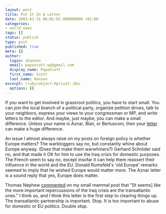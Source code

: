 ```yaml
---
layout: post
title: Put It In A Letter
date: 2003-01-31 06:01:02.000000000 +01:00
categories:
- world news
tags: []
status: publish
type: post
published: true
meta: {}
author:
  login: shanson
  email: papascott-wp@gmail.com
  display_name: PapaScott
  first_name: Scott
  last_name: Hanson
excerpt: !ruby/object:Hpricot::Doc
  options: {}
---
```

<p>If you want to get involved in grassroot politics, you have to start small. You can join the local branch of a political party, organize petition drives, talk to your neighbors, express your views to your congressman or MP, and write letters to the editor. And maybe, just maybe, you can make a small difference. Unless your name is  Aznar, Blair, or Berlusconi, then your <a href="http://www.opinionjournal.com/extra/?id=110002994">letter</a> can make a huge difference. </p>
<p>An issue I almost always raise on my posts on foreign policy is whether Europe matters? The warbloggers say no, but constantly whine about Europe anyway. (Does that make them warwhiners?) Gerhard Schröder said no, and that made it OK for him to use the Iraq crisis for domestic purposes. The French seem to say no, except insofar it can help them reassert their influence in the world and the EU. Donald Rumsfeld's 'old Europe' remarks seemed to imply that he wished Europe would matter more. The Aznar letter is a sound reply that yes, Europe does matter. </p>
<p>Thomas Nephew <a href="https://www.papascott.de/2003/01/24/2080.php#comments">commented</a> on my small mammal post that "[It seems] like the more important repercussions of the Iraq crisis are the transatlantic ones." I think so, and I think this letter is the first step to clearing things up. The transatlantic partnership is important. Stop. It is too important to abuse for domestic or EU politics. Double stop.</p>
